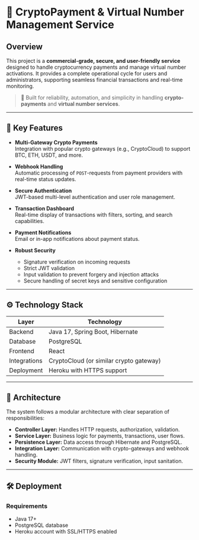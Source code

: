 # 💸 CryptoPayment & Virtual Number Management Service

## Overview

This project is a **commercial-grade, secure, and user-friendly service** designed to handle cryptocurrency payments and manage virtual number activations. It provides a complete operational cycle for users and administrators, supporting seamless financial transactions and real-time monitoring.

> 🚀 Built for reliability, automation, and simplicity in handling **crypto-payments** and **virtual number services**.

---

## 🔑 Key Features

- **Multi-Gateway Crypto Payments**  
  Integration with popular crypto gateways (e.g., CryptoCloud) to support BTC, ETH, USDT, and more.

- **Webhook Handling**  
  Automatic processing of `POST`-requests from payment providers with real-time status updates.

- **Secure Authentication**  
  JWT-based multi-level authentication and user role management.

- **Transaction Dashboard**  
  Real-time display of transactions with filters, sorting, and search capabilities.

- **Payment Notifications**  
  Email or in-app notifications about payment status.

- **Robust Security**  
  - Signature verification on incoming requests  
  - Strict JWT validation  
  - Input validation to prevent forgery and injection attacks  
  - Secure handling of secret keys and sensitive configuration

---

## ⚙️ Technology Stack

| Layer       | Technology                               |
|-------------|------------------------------------------|
| Backend     | Java 17, Spring Boot, Hibernate          |
| Database    | PostgreSQL                               |
| Frontend    | React                                    |
| Integrations| CryptoCloud (or similar crypto gateway)  |
| Deployment  | Heroku with HTTPS support                |

---

## 🧩 Architecture

The system follows a modular architecture with clear separation of responsibilities:

- **Controller Layer:** Handles HTTP requests, authorization, validation.
- **Service Layer:** Business logic for payments, transactions, user flows.
- **Persistence Layer:** Data access through Hibernate and PostgreSQL.
- **Integration Layer:** Communication with crypto-gateways and webhook handling.
- **Security Module:** JWT filters, signature verification, input sanitation.

---

## 🛠️ Deployment

### Requirements

- Java 17+
- PostgreSQL database
- Heroku account with SSL/HTTPS enabled

